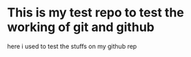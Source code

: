 # This is my test repo to test the working of git and github
here i used to test the stuffs on my github rep
